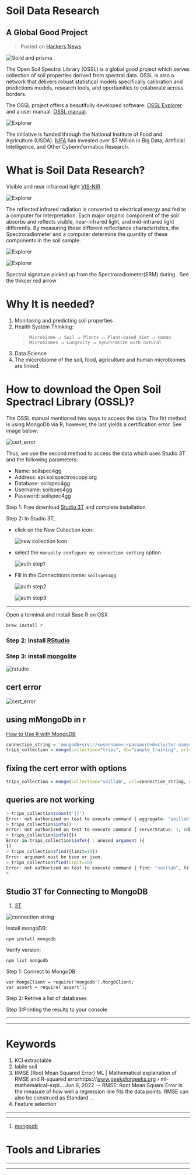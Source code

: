 # Soil Data Research

## A Global Good Project

> Posted on [Hackers News](https://news.ycombinator.com/item?id=32293359)

<!------------------------------------------------->
<!-- image                                       -->
<!------------------------------------------------->

![Soild and prisma](images/prisma_soil.jpeg)

The Open Soil Spectral Library (OSSL) is a global good project which serves collection of soil properties derived from spectral data. OSSL is also a network that delivers robust statistical models specifically calibration and predictions models, research tools, and oportiunities to colaborate across borders.

The OSSL project offers a beautifully developed software: [OSSL Explorer](https://explorer.soilspectroscopy.org/) and a user manual: [OSSL manual](https://soilspectroscopy.github.io/ossl-manual/).

<!------------------------------------------------->
<!-- image                                       -->
<!------------------------------------------------->

![Explorer](images/ossl_explorer.png)

The initiative is funded through the National Institute of Food and Agriculture (USDA).
[NIFA](https://www.nifa.usda.gov/about-nifa/press-releases/nifa-invests-over-7-million-big-data-artificial-intelligence-other) has invested over $7 Million in Big Data, Artificial Intelligence, and Other Cyberinformatics Research.

# What is Soil Data Research?

Visible and near infraread light [VIS-NIR](https://www.sciencedirect.com/topics/agricultural-and-biological-sciences/reflectance-spectroscopy#:~:text=NEAR%2DINFRARED%20REFLECTANCE%20SPECTROSCOPY%20ANALYSIS,%2C%20energy%2C%20and%20mineral%20content.)

<!------------------------------------------------->
<!-- image                                       -->
<!------------------------------------------------->

![Explorer](images/soil_spectrum.png)

The reflected infrared radiation is converted to electrical energy and fed to a computer for interpretation. Each major organic component of the soil absorbs and reflects visible, near-infrared light, and mid-infrared light differently. By measuring these different reflectance characteristics, the Spectroradiometer and a computer determine the quantity of these components in the soil sample.

<!------------------------------------------------->
<!-- image                                       -->
<!------------------------------------------------->

![Explorer](images/spectroscopy.png)

<!------------------------------------------------->
<!-- image                                       -->
<!------------------------------------------------->

![Explorer](images/spectral_signatures.png)

Spectral signature picked up from the Spectroradiometer(SRM) during . See the thikcer red arrow

# Why It is needed?

1. Monitoring and predicting soil properties
1. Health System Thinking:
   > `Microbiome ⭌ Soil ⭌ Plants ⭌ Plant-based diet ⭌ Human Microbiomes ⭌ Longevity ⭌ Synchronize with natural`
1. Data Science
1. The miccrobiome of the soil, food, agriculture and human microbiomes are linked.

# How to download the Open Soil Spectracl Library (OSSL)?

The OSSL manual mentioned two ways to access the data. The firt method is using MongoDb via R; however, the last yields a certification error. See image below:

<!------------------------------------------------->
<!-- image                                       -->
<!------------------------------------------------->

![cert_error](images/cert_error.png)

Thus, we use the second method to access the data which uses Studio 3T and the following parameters:

- Name: soilspec4gg
- Address: api.soilspectroscopy.org
- Database: soilspec4gg
- Username: soilspec4gg
- Password: soilspec4gg

Step 1: Free download [Studio 3T](https://robomongo.org/) and complete installation.

Step 2: In Studio 3T,

- click on the New Collection icon:
  <!------------------------------------------------->
  <!-- image                                       -->
  <!------------------------------------------------->

  ![new collection icon](images/new_collection.png)

- select the `manually configure my connection setting` option
  <!------------------------------------------------->
  <!-- image                                       -->
  <!------------------------------------------------->
  ![auth step1](images/auth_screen1.png)
- Fill in the Connecttions name: `soilspec4gg`
  <!------------------------------------------------->
  <!-- image                                       -->
  <!------------------------------------------------->
  ![auth step2](images/auth_screen2.png)
  <!------------------------------------------------->
  <!-- image                                       -->
  <!------------------------------------------------->
  ![auth step3](images/auth_screen3.png)

---

Open a terminal and install Base R on OSX

```sh
brew install r
```

### Step 2: install [RStudio](https://www.rstudio.com/products/rstudio/download/#download)

### Step 3: install [mongolite](https://jeroen.github.io/mongolite/index.html#install-mongolite-in-r)

![rstudio](images/rstudio_install_package.png)

## cert error

![cert_error](images/cert_error.png)

## using mMongoDb in r

[How to Use R with MongoDB](https://www.mongodb.com/languages/mongodb-and-r-example)

```R
connection_string = 'mongodb+srv://<username>:<password>@<cluster-name>.mongodb.net/sample_training'
trips_collection = mongo(collection="trips", db="sample_training", url=connection_string)
```

## fixing the cert error with options

```R
trips_collection = mongo(collection="soillab", url=connection_string, options = ssl_options(weak_cert_validation = T))
```

## queries are not working

```R
> trips_collection$count('{}')
Error: not authorized on test to execute command { aggregate: "soillab", cursor: {}, pipeline: [ { $match: {} }, { $group: { _id: 1, n: { $sum: 1 } } } ], $db: "test", lsid: { id: UUID("b1e14775-e7f2-4a2e-9ee5-e58507553e73") } }
> trips_collection$info()
Error: not authorized on test to execute command { serverStatus: 1, $db: "test", lsid: { id: UUID("b1e14775-e7f2-4a2e-9ee5-e58507553e73") } }
> trips_collection$info({})
Error in trips_collection$info({ : unused argument ({
})
> trips_collection$find({limit=10})
Error: argument must be bson or json.
> trips_collection$find(limit=10)
Error: not authorized on test to execute command { find: "soillab", filter: {}, projection: { _id: 0 }, sort: {}, skip: 0, limit: 10, noCursorTimeout: false, $db: "test", lsid: { id: UUID("b1e14775-e7f2-4a2e-9ee5-e58507553e73") } }
>
```

## Studio 3T for Connecting to MongoDB

1. [3T](https://studio3t.com)

![connection string](images/mongoconn.png)

Install mongoDB:

```
npm install mongodb
```

Verify version:

```
npm list mongodb
```

Step 1: Connect to MongoDB

```
var MongoClient = require('mongodb').MongoClient;
var assert = require('assert');
```

Step 2: Retrive a list of databases

Step 3:Printing the results to your console

---

---

# Keywords

1. KCl extractable
1. labile soil
1. RMSE (Root Mean Squared Error)
   ML | Mathematical explanation of RMSE and R-squared errorhttps://www.geeksforgeeks.org › ml-mathematical-expl...
   Jun 6, 2022 — RMSE: Root Mean Square Error is the measure of how well a regression line fits the data points. RMSE can also be construed as Standard ...
1. Feature selection

---

---

1. [mongodb](https://soilspectroscopy.github.io/ossl-manual/index.html#ossl-mongodb)

# Tools and Libraries

---

---
